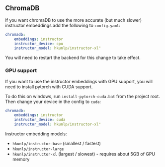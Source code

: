 ## ChromaDB

If you want chromaDB to use the more accurate (but much slower) instructor embeddings add the following to `config.yaml`:

```yaml
chromadb:
    embeddings: instructor
    instructor_device: cpu
    instructor_model: hkunlp/instructor-xl"
```

You will need to restart the backend for this change to take effect.

### GPU support

If you want to use the instructor embeddings with GPU support, you will need to install pytorch with CUDA support. 

To do this on windows, run `install-pytorch-cuda.bat` from the project root. Then change your device in the config to `cuda`:

```yaml
chromadb:
    embeddings: instructor
    instructor_device: cuda
    instructor_model: hkunlp/instructor-xl"
```

Instructor embedding models:

- `hkunlp/instructor-base` (smallest / fastest)
- `hkunlp/instructor-large` 
- `hkunlp/instructor-xl` (largest / slowest) - requires about 5GB of GPU memory